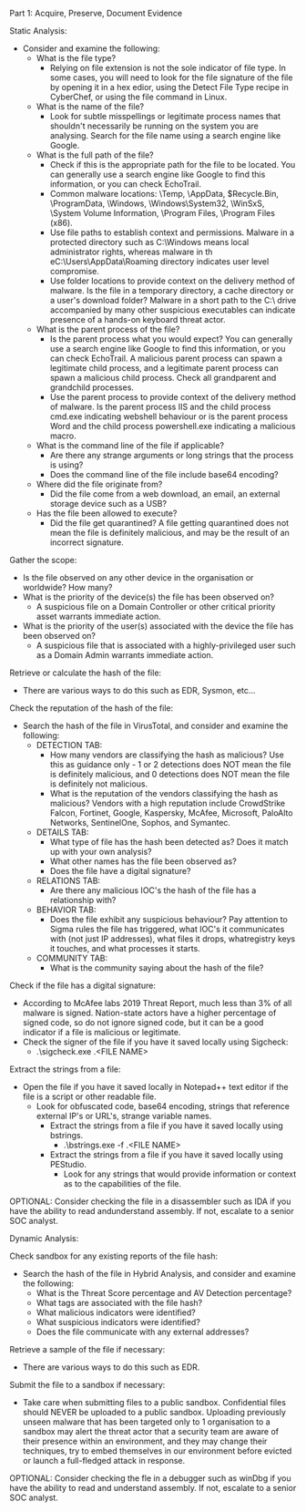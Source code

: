 Part 1: Acquire, Preserve, Document Evidence

Static Analysis:

- Consider and examine the following:
  - What is the file type?
    - Relying on file extension is not the sole indicator of file type. In some cases, you will need to look for the file signature of the file by opening it in a hex edior, using the Detect File Type recipe in CyberChef, or using the file command in Linux.
  - What is the name of the file?
    - Look for subtle misspellings or legitimate process names that shouldn't necessarily be running on the system you are analysing. Search for the file name using a search engine like Google.
  - What is the full path of the file?
    - Check if this is the appropriate path for the file to be located. You can generally use a search engine like Google to find this information, or you can check EchoTrail.
    - Common malware locations: \Temp, \AppData, \$Recycle.Bin, \ProgramData, \Windows, \Windows\System32, \WinSxS, \System Volume Information, \Program Files, \Program Files (x86).
    - Use file paths to establish context and permissions. Malware in a protected directory such as C:\Windows means local administrator rights, whereas malware in th eC:\Users<USERNAME>\AppData\Roaming directory indicates user level compromise.
    - Use folder locations to provide context on the delivery method of malware. Is the file in a temporary directory, a cache directory or a user's download folder? Malware in a short path to the C:\ drive accompanied by many other suspicious executables can indicate presence of a hands-on keyboard threat actor.
  - What is the parent process of the file?
    - Is the parent process what you would expect? You can generally use a search engine like Google to find this information, or you can check EchoTrail. A malicious parent process can spawn a legitimate child process, and a legitimate parent process can spawn a malicious child process. Check all grandparent and grandchild processes.
    - Use the parent process to provide context of the delivery method of malware. Is the parent process IIS and the child process cmd.exe indicating webshell behaviour or is the parent process Word and the child process powershell.exe indicating a malicious macro.
  - What is the command line of the file if applicable?
    - Are there any strange arguments or long strings that the process is using?
    - Does the command line of the file include base64 encoding?
  - Where did the file originate from?
    - Did the file come from a web download, an email, an external storage device such as a USB?
  - Has the file been allowed to execute?
    - Did the file get quarantined? A file getting quarantined does not mean the file is definitely malicious, and may be the result of an incorrect signature.

Gather the scope:
  - Is the file observed on any other device in the organisation or worldwide? How many?
  - What is the priority of the device(s) the file has been observed on?
    - A suspicious file on a Domain Controller or other critical priority asset warrants immediate action.
  - What is the priority of the user(s) associated with the device the file has been observed on?
    - A suspicious file that is associated with a highly-privileged user such as a Domain Admin warrants immediate action.
   
Retrieve or calculate the hash of the file:
  - There are various ways to do this such as EDR, Sysmon, etc...

Check the reputation of the hash of the file:
  - Search the hash of the file in VirusTotal, and consider and examine the following:
    - DETECTION TAB:
      - How many vendors are classifying the hash as malicious? Use this as guidance only - 1 or 2 detections does NOT mean the file is definitely malicious, and 0 detections does NOT mean the file is definitely not malicious.
      - What is the reputation of the vendors classifying the hash as malicious? Vendors with a high reputation include CrowdStrike Falcon, Fortinet, Google, Kaspersky, McAfee, Microsoft, PaloAlto Networks, SentinelOne, Sophos, and Symantec.
    - DETAILS TAB:
      - What type of file has the hash been detected as? Does it match up with your own analysis?
      - What other names has the file been observed as?
      - Does the file have a digital signature?
    - RELATIONS TAB:
      - Are there any malicious IOC's the hash of the file has a relationship with?
    - BEHAVIOR TAB:
      - Does the file exhibit any suspicious behaviour? Pay attention to Sigma rules the file has triggered, what IOC's it communicates with (not just IP addresses), what files it drops, whatregistry keys it touches, and what processes it starts.
    - COMMUNITY TAB:
      - What is the community saying about the hash of the file?
     
Check if the file has a digital signature:
  - According to McAfee labs 2019 Threat Report, much less than 3% of all malware is signed. Nation-state actors have a higher percentage of signed code, so do not ignore signed code, but it can be a good indicator if a file is malicious or legitimate.
  - Check the signer of the file if you have it saved locally using Sigcheck:
    - .\sigcheck.exe .\<FILE NAME>

Extract the strings from a file:
  - Open the file if you have it saved locally in Notepad++ text editor if the file is a script or other readable file.
    - Look for obfuscated code, base64 encoding, strings that reference external IP's or URL's, strange variable names.
      - Extract the strings from a file if you have it saved locally using bstrings.
        - .\bstrings.exe -f .\<FILE NAME>
      - Extract the strings from a file if you have it saved locally using PEStudio.
        - Look for any strings that would provide information or context as to the capabilities of the file.
       
OPTIONAL: Consider checking the file in a disassembler such as IDA if you have the ability to read andunderstand assembly. If not, escalate to a senior SOC analyst.

Dynamic Analysis:

Check sandbox for any existing reports of the file hash:
  - Search the hash of the file in Hybrid Analysis, and consider and examine the following:
    - What is the Threat Score percentage and AV Detection percentage?
    - What tags are associated with the file hash?
    - What malicious indicators were identified?
    - What suspicious indicators were identified?
    - Does the file communicate with any external addresses?
 
Retrieve a sample of the file if necessary:
  - There are various ways to do this such as EDR.

Submit the file to a sandbox if necessary:
  - Take care when submitting files to a public sandbox. Confidential files should NEVER be uploaded to a public sandbox. Uploading previously unseen malware that has been targeted only to 1 organisation to a sandbox may alert the threat actor that a security team are aware of their presence within an environment, and they may change their techniques, try to embed themselves in our environment before evicted or launch a full-fledged attack in response.

OPTIONAL: Consider checking the fle in a debugger such as winDbg if you have the ability to read and understand assembly. If not, escalate to a senior SOC analyst.

